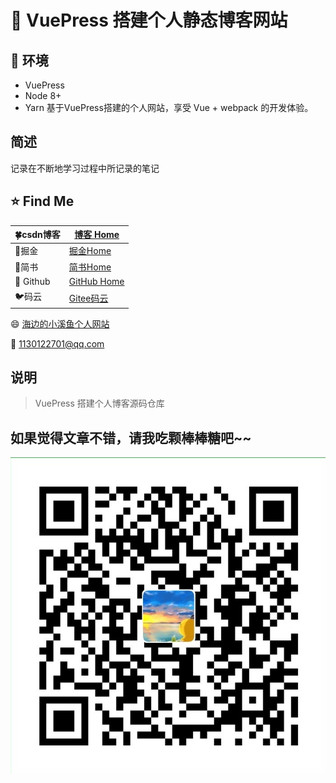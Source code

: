 # :bookmark: VuePress 搭建个人静态博客网站

## :car: 环境

- VuePress
- Node 8+
- Yarn
基于VuePress搭建的个人网站，享受 Vue + webpack 的开发体验。
## 简述
记录在不断地学习过程中所记录的笔记
## :star: Find Me

| :four_leaf_clover:csdn博客 | [博客 Home](https://blog.csdn.net/m0_37903882)              |
| -------------------------- | ----------------------------------------------------------- |
| :car:掘金                  | [掘金Home](https://juejin.im/user/5aa1029c51882555770c0603) |
| :apple:简书                | [简书Home](https://www.jianshu.com/u/6740c2a5866d)          |
| :beer: ​Github              | [GitHub Home](https://github.com/DuebassLei)                |
| :bird:码云                 | [Gitee码云](https://gitee.com/DuebassLei)                   |


:smile: [海边的小溪鱼个人网站](https://duebasslei.gitee.io/)

:email: 1130122701@qq.com


## 说明

>VuePress 搭建个人博客源码仓库

## 如果觉得文章不错，请我吃颗棒棒糖吧~~

![棒棒糖](./docs/image/wxPay.png)










